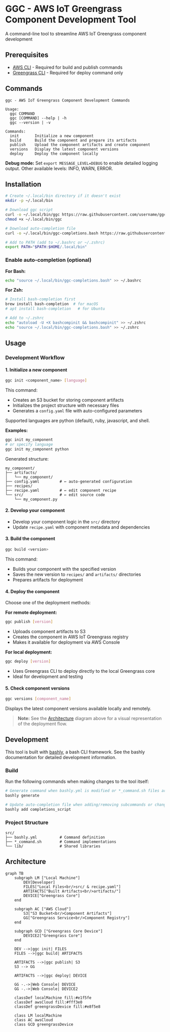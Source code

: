# GGC - AWS IoT Greengrass Component Development Tool

A command-line tool to streamline AWS IoT Greengrass component development

## Prerequisites

- [AWS CLI](https://docs.aws.amazon.com/cli/latest/userguide/getting-started-install.html) - Required for build and publish commands
- [Greengrass CLI](https://docs.aws.amazon.com/greengrass/v2/developerguide/gg-cli-reference.html) - Required for deploy command only

## Commands

```
ggc - AWS IoT Greengrass Component Development Commands

Usage:
  ggc COMMAND
  ggc [COMMAND] --help | -h
  ggc --version | -v

Commands:
  init       Initialize a new component
  build      Build the component and prepare its artifacts
  publish    Upload the component artifacts and create component
  versions   Display the latest component versions
  deploy     Deploy the component locally
```

**Debug mode:** Set `export MESSAGE_LEVEL=DEBUG` to enable detailed logging output. Other available levels: INFO, WARN, ERROR.

## Installation

```bash
# Create ~/.local/bin directory if it doesn't exist
mkdir -p ~/.local/bin

# Download ggc script
curl -o ~/.local/bin/ggc https://raw.githubusercontent.com/username/ggc/main/ggc
chmod +x ~/.local/bin/ggc

# Download auto-completion file
curl -o ~/.local/bin/ggc-completions.bash https://raw.githubusercontent.com/username/ggc/main/completions.bash

# Add to PATH (add to ~/.bashrc or ~/.zshrc)
export PATH="$PATH:$HOME/.local/bin"
```

### Enable auto-completion (optional)

**For Bash:**
```bash
echo "source ~/.local/bin/ggc-completions.bash" >> ~/.bashrc
```

**For Zsh:**
```bash
# Install bash-completion first
brew install bash-completion  # for macOS
# apt install bash-completion   # for Ubuntu

# Add to ~/.zshrc
echo "autoload -U +X bashcompinit && bashcompinit" >> ~/.zshrc
echo "source ~/.local/bin/ggc-completions.bash" >> ~/.zshrc
```

## Usage

### Development Workflow

#### 1. Initialize a new component

```bash
ggc init <component_name> [language]
```

This command:
- Creates an S3 bucket for storing component artifacts
- Initializes the project structure with necessary files
- Generates a `config.yaml` file with auto-configured parameters

Supported languages are python (default), ruby, javascript, and shell.

**Examples:**
```bash
ggc init my_component
# or specify language
ggc init my_component python
```

Generated structure:
```
my_component/
├── artifacts/
│   └── my_component/
├── config.yaml         # ← auto-generated configuration
├── recipes/
├── recipe.yaml         # ← edit component recipe
└── src/                # ← edit source code
    └── my_component.py
```

#### 2. Develop your component

- Develop your component logic in the `src/` directory
- Update `recipe.yaml` with component metadata and dependencies

#### 3. Build the component

```bash
ggc build <version>
```

This command:
- Builds your component with the specified version
- Saves the new version to `recipes/` and `artifacts/` directories
- Prepares artifacts for deployment

#### 4. Deploy the component

Choose one of the deployment methods:

**For remote deployment:**
```bash
ggc publish [version]
```
- Uploads component artifacts to S3
- Creates the component in AWS IoT Greengrass registry
- Makes it available for deployment via AWS Console

**For local deployment:**
```bash
ggc deploy [version]
```
- Uses Greengrass CLI to deploy directly to the local Greengrass core
- Ideal for development and testing

#### 5. Check component versions

```bash
ggc versions [component_name]
```

Displays the latest component versions available locally and remotely.

> **Note:** See the [Architecture](#architecture) diagram above for a visual representation of the deployment flow.

## Development

This tool is built with [bashly](https://bashly.dannyb.co/), a bash CLI framework. See the bashly documentation for detailed development information.

### Build

Run the following commands when making changes to the tool itself:

```bash
# Generate command when bashly.yml is modified or *_command.sh files are changed
bashly generate

# Update auto-completion file when adding/removing subcommands or changing command structure
bashly add completions_script
```

### Project Structure

```
src/
├── bashly.yml          # Command definition
├── *_command.sh        # Command implementations
└── lib/                # Shared libraries
```

## Architecture

```mermaid
graph TB
    subgraph LM ["Local Machine"]
        DEV[Developer]
        FILES["Local Files<br/>src/ & recipe.yaml"]
        ARTIFACTS["Built Artifacts<br/>artifacts/"]
        DEVICE["Greengrass Core"]
    end
    
    subgraph AC ["AWS Cloud"]
        S3["S3 Bucket<br/>Component Artifacts"]
        GG["Greengrass Service<br/>Component Registry"]
    end
    
    subgraph GCD ["Greengrass Core Device"]
        DEVICE2["Greengrass Core"]
    end
    
    DEV -->|ggc init| FILES
    FILES -->|ggc build| ARTIFACTS
    
    ARTIFACTS -->|ggc publish| S3
    S3 --> GG
    
    ARTIFACTS -->|ggc deploy| DEVICE
    
    GG -.->|Web Console| DEVICE
    GG -.->|Web Console| DEVICE2
    
    classDef localMachine fill:#e1f5fe
    classDef awsCloud fill:#fff3e0
    classDef greengrassDevice fill:#e8f5e8
    
    class LM localMachine
    class AC awsCloud
    class GCD greengrassDevice
```
